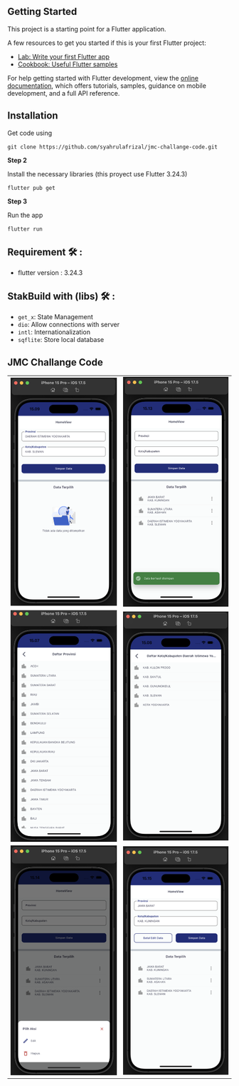 ## Getting Started

This project is a starting point for a Flutter application.

A few resources to get you started if this is your first Flutter project:

- [Lab: Write your first Flutter app](https://docs.flutter.dev/get-started/codelab)
- [Cookbook: Useful Flutter samples](https://docs.flutter.dev/cookbook)

For help getting started with Flutter development, view the
[online documentation](https://docs.flutter.dev/), which offers tutorials,
samples, guidance on mobile development, and a full API reference.

## Installation

Get code using

```
git clone https://github.com/syahrulafrizal/jmc-challange-code.git
```

__Step 2__

Install the necessary libraries (this proyect use Flutter 3.24.3)

```
flutter pub get
```

__Step 3__

Run the app

```bash
flutter run
```

## Requirement 🛠 :
- flutter version :  3.24.3

## StakBuild with (libs) 🛠 :
- `get_x`: State Management
- `dio`: Allow connections with server
- `intl`: Internationalization
- `sqflite`: Store local database

## JMC Challange Code

<table>
  <tr>
    <td align="center" valign="center"><img src="screehshoot/image_home_1.png"></td>
    <td align="center" valign="center"><img src="screehshoot/image_home_2.png"></td>
  </tr>
  <tr>
    <td align="center" valign="center"><img src="screehshoot/image_province.png"></td>
    <td align="center" valign="center"><img src="screehshoot/image_city.png"></td>
  </tr>
  <tr>
    <td align="center" valign="center"><img src="screehshoot/image_action_more.png"></td>
    <td align="center" valign="center"><img src="screehshoot/image_edit.png"></td>
  </tr>
 </table>

